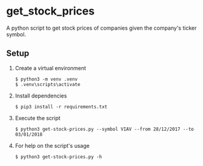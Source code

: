 # get_stock_prices

A python script to get stock prices of companies given the company's ticker symbol.

## Setup
1. Create a virtual environment
    ```
    $ python3 -m venv .venv
    $ .venv\scripts\activate
    ```
2. Install dependencies
    ```
    $ pip3 install -r requirements.txt
    ```
3. Execute the script
    ```
    $ python3 get-stock-prices.py --symbol VIAV --from 28/12/2017 --to 03/01/2018
    ```
4. For help on the script's usage
    ```
    $ python3 get-stock-prices.py -h
    ```
